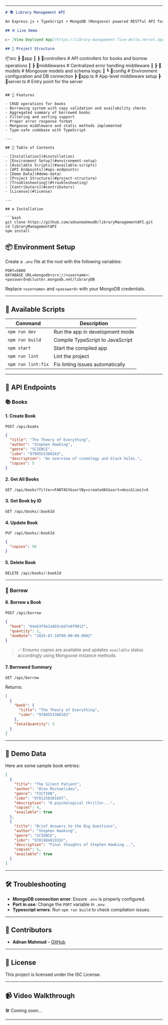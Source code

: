 
---

```markdown
# 📚 Library Management API

An Express.js + TypeScript + MongoDB (Mongoose) powered RESTful API for managing library books and borrowing records. This system ensures proper schema validation, filtering, availability logic, and borrowing summaries via aggregation.

## 🌐 Live Demo

👉 [View Deployed App](https://library-management-five-delta.vercel.app/)

## 📁 Project Structure

```

📦src
┣ 📂app
┃ ┣ 📂controllers        # API controllers for books and borrow operations
┃ ┣ 📂middlewares        # Centralized error handling middleware
┃ ┣ 📂models             # Mongoose models and schema logic
┃ ┗ 📂config             # Environment configuration and DB connection
┣ 📜app.ts               # App-level middleware setup
┣ 📜server.ts            # Entry point for the server

````

## 🧠 Features

- CRUD operations for books
- Borrowing system with copy validation and availability checks
- Aggregated summary of borrowed books
- Filtering and sorting support
- Proper error response format
- Mongoose middleware and static methods implemented
- Type-safe codebase with TypeScript

---

## 📖 Table of Contents

- [Installation](#installation)
- [Environment Setup](#environment-setup)
- [Available Scripts](#available-scripts)
- [API Endpoints](#api-endpoints)
- [Demo Data](#demo-data)
- [Project Structure](#project-structure)
- [Troubleshooting](#troubleshooting)
- [Contributors](#contributors)
- [License](#license)

---

## ⚙️ Installation

```bash
git clone https://github.com/adnanmahmud0/libraryManagementAPI.git
cd libraryManagementAPI
npm install
````

## 📦 Environment Setup

Create a `.env` file at the root with the following variables:

```env
PORT=5000
DATABASE_URL=mongodb+srv://<username>:<password>@cluster.mongodb.net/libraryDB
```

Replace `<username>` and `<password>` with your MongoDB credentials.

---

## 🔧 Available Scripts

| Command            | Description                      |
| ------------------ | -------------------------------- |
| `npm run dev`      | Run the app in development mode  |
| `npm run build`    | Compile TypeScript to JavaScript |
| `npm start`        | Start the compiled app           |
| `npm run lint`     | Lint the project                 |
| `npm run lint:fix` | Fix linting issues automatically |

---

## 🚀 API Endpoints

### 📚 Books

#### 1. Create Book

`POST /api/books`

```json
{
  "title": "The Theory of Everything",
  "author": "Stephen Hawking",
  "genre": "SCIENCE",
  "isbn": "9780553380163",
  "description": "An overview of cosmology and black holes.",
  "copies": 5
}
```

#### 2. Get All Books

`GET /api/books?filter=FANTASY&sortBy=createdAt&sort=desc&limit=5`

#### 3. Get Book by ID

`GET /api/books/:bookId`

#### 4. Update Book

`PUT /api/books/:bookId`

```json
{
  "copies": 50
}
```

#### 5. Delete Book

`DELETE /api/books/:bookId`

---

### 📖 Borrow

#### 6. Borrow a Book

`POST /api/borrow`

```json
{
  "book": "64ab3f9e2a4b5c6d7e8f9012",
  "quantity": 2,
  "dueDate": "2025-07-18T00:00:00.000Z"
}
```

> ✅ Ensures copies are available and updates `available` status accordingly using Mongoose instance methods.

#### 7. Borrowed Summary

`GET /api/borrow`

Returns:

```json
[
  {
    "book": {
      "title": "The Theory of Everything",
      "isbn": "9780553380163"
    },
    "totalQuantity": 5
  }
]
```

---

## 🧪 Demo Data

Here are some sample book entries:

```json
[
  {
    "title": "The Silent Patient",
    "author": "Alex Michaelides",
    "genre": "FICTION",
    "isbn": "9781250301697",
    "description": "A psychological thriller...",
    "copies": 4,
    "available": true
  },
  {
    "title": "Brief Answers to the Big Questions",
    "author": "Stephen Hawking",
    "genre": "SCIENCE",
    "isbn": "9781984819192",
    "description": "Final thoughts of Stephen Hawking...",
    "copies": 5,
    "available": true
  }
]
```

---

## 🛠️ Troubleshooting

* **MongoDB connection error**: Ensure `.env` is properly configured.
* **Port in use**: Change the `PORT` variable in `.env`.
* **Typescript errors**: Run `npm run build` to check compilation issues.

---

## 👤 Contributors

* **Adnan Mahmud** – [GitHub](https://github.com/adnanmahmud0)

---

## 📄 License

This project is licensed under the ISC License.

---

## 📹 Video Walkthrough

🛠 Coming soon...

---



